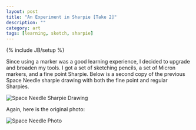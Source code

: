 ```yaml
---
layout: post
title: "An Experiment in Sharpie [Take 2]"
description: ""
category: art
tags: [learning, sketch, sharpie]
---
```

{% include JB/setup %}
<p>Since using a marker was a good learning experience, I decided to upgrade and broaden my tools. I got a set of sketching pencils, a set of Micron markers, and a fine point Sharpie. Below is a second copy of the previous Space Needle sharpie drawing with both the fine point and regular Sharpies.</p>
<img src="{{ BASE_PATH }}/assets/images/spaceneedle_sharpie2.jpg" alt="Space Needle Sharpie Drawing" class="img-left"/>
<p>Again, here is the original photo:</p>
<img src="{{ BASE_PATH }}/assets/images/spaceneedle_photo.jpg" alt="Space Needle Photo" class="img-left"/>
